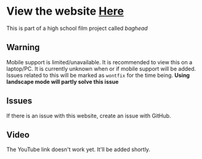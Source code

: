 # View the website [Here](https://baghead-offical.github.io/baghead/index.html)

This is part of a high school film project called *baghead*

## Warning
Mobile support is limited/unavailable. It is recommended to view this on a laptop/PC.
It is currently unknown when or if mobile support will be added. Issues related to this will be marked as `wontfix` for the time being. **Using landscape mode will partly solve this issue**

## Issues
If there is an issue with this website, create an issue with GitHub.

## Video
The YouTube link doesn't work yet. It'll be added shortly. 
